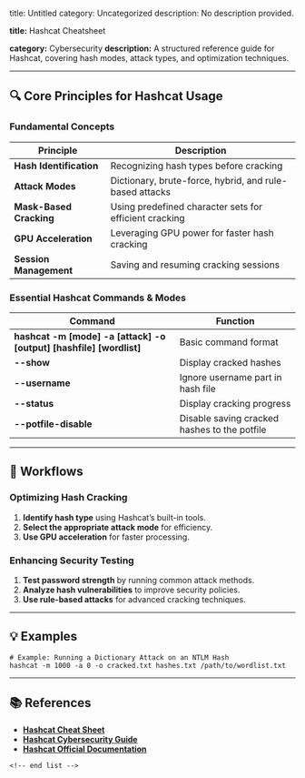 title: Untitled
category: Uncategorized
description: No description provided.

**title:** Hashcat Cheatsheet

**category:** Cybersecurity
**description:** A structured reference guide for Hashcat, covering hash modes, attack types, and optimization techniques.

---

## 🔍 **Core Principles for Hashcat Usage**

### **Fundamental Concepts**

| Principle                     | Description                                             |
| ----------------------------- | ------------------------------------------------------- |
| **Hash Identification** | Recognizing hash types before cracking                  |
| **Attack Modes**        | Dictionary, brute-force, hybrid, and rule-based attacks |
| **Mask-Based Cracking** | Using predefined character sets for efficient cracking  |
| **GPU Acceleration**    | Leveraging GPU power for faster hash cracking           |
| **Session Management**  | Saving and resuming cracking sessions                   |

### **Essential Hashcat Commands & Modes**

| Command                                                                   | Function                                     |
| ------------------------------------------------------------------------- | -------------------------------------------- |
| **hashcat -m [mode] -a [attack] -o [output] [hashfile] [wordlist]** | Basic command format                         |
| **--show**                                                          | Display cracked hashes                       |
| **--username**                                                      | Ignore username part in hash file            |
| **--status**                                                        | Display cracking progress                    |
| **--potfile-disable**                                               | Disable saving cracked hashes to the potfile |

---

## 🔄 **Workflows**

### **Optimizing Hash Cracking**

1. **Identify hash type** using Hashcat’s built-in tools.
2. **Select the appropriate attack mode** for efficiency.
3. **Use GPU acceleration** for faster processing.

### **Enhancing Security Testing**

1. **Test password strength** by running common attack methods.
2. **Analyze hash vulnerabilities** to improve security policies.
3. **Use rule-based attacks** for advanced cracking techniques.

---

## 💡 **Examples**

```plaintext
# Example: Running a Dictionary Attack on an NTLM Hash
hashcat -m 1000 -a 0 -o cracked.txt hashes.txt /path/to/wordlist.txt  
```

---

## 📚 **References**

- **[Hashcat Cheat Sheet](https://github.com/frizb/Hashcat-Cheatsheet)**
- **[Hashcat Cybersecurity Guide](https://github.com/pwnVader/Cybersecurity/blob/main/cheatsheets/Hashcat-CheatSheets.md)**
- **[Hashcat Official Documentation](https://hashcat.net/wiki/)**

```
<!-- end list -->
```